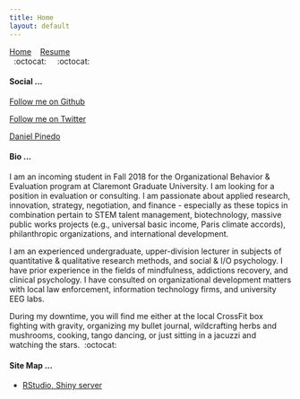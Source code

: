 ```yaml
---
title: Home
layout: default
---
```

[Home](/index) &nbsp;&nbsp; [Resume](/resume) <br />
&nbsp;&nbsp;:octocat:&nbsp;&nbsp;&nbsp;&nbsp;&nbsp;:octocat:

#### Social ...
<script async defer src="https://buttons.github.io/buttons.js"></script>
<a class="github-button" href="https://github.com/dapinedo" data-size="large" aria-label="Follow me on GitHub">Follow me on Github</a>

<a href="https://twitter.com/daniel_a_pinedo" class="twitter-follow-button" data-show-count="false">Follow me on Twitter</a><script async src="//platform.twitter.com/widgets.js" charset="utf-8"></script>

<script type="text/javascript" src="https://platform.linkedin.com/badges/js/profile.js" async defer></script>
<div class="LI-profile-badge"  data-version="v1" data-size="medium" data-locale="en_US" data-type="horizontal" data-theme="dark" data-vanity="danielpinedo"><a class="LI-simple-link" href='https://www.linkedin.com/in/danielpinedo?trk=profile-badge'>Daniel Pinedo</a></div>

#### Bio ...

I am an incoming student in Fall 2018 for the Organizational Behavior & Evaluation program at Claremont Graduate University. I am looking for a position in evaluation or consulting. I am passionate about applied research, innovation, strategy, negotiation, and finance - especially as these topics in combination pertain to STEM talent management, biotechnology, massive public works projects (e.g., universal basic income, Paris climate accords), philanthropic organizations, and international development.

I am an experienced undergraduate, upper-division lecturer in subjects of quantitative & qualitative research methods, and social & I/O psychology. I have prior experience in the fields of mindfulness, addictions recovery, and clinical psychology. I have consulted on organizational development matters with local law enforcement, information technology firms, and university EEG labs.

During my downtime, you will find me either at the local CrossFit box fighting with gravity, organizing my bullet journal, wildcrafting herbs and mushrooms, cooking, tango dancing, or just sitting in a jacuzzi and watching the stars. &nbsp;:octocat:

#### Site Map ...

* [RStudio, Shiny server](http://r.pinedo.org)
